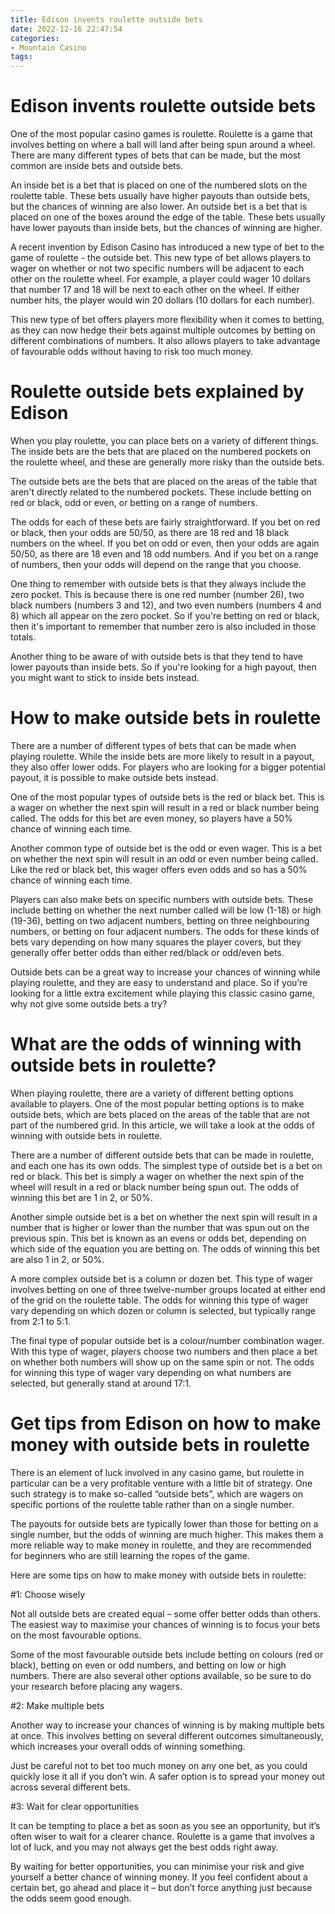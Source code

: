```yaml
---
title: Edison invents roulette outside bets
date: 2022-12-16 22:47:54
categories:
- Mountain Casino
tags:
---
```



#  Edison invents roulette outside bets

One of the most popular casino games is roulette. Roulette is a game that involves betting on where a ball will land after being spun around a wheel. There are many different types of bets that can be made, but the most common are inside bets and outside bets.

An inside bet is a bet that is placed on one of the numbered slots on the roulette table. These bets usually have higher payouts than outside bets, but the chances of winning are also lower. An outside bet is a bet that is placed on one of the boxes around the edge of the table. These bets usually have lower payouts than inside bets, but the chances of winning are higher.

A recent invention by Edison Casino has introduced a new type of bet to the game of roulette - the outside bet. This new type of bet allows players to wager on whether or not two specific numbers will be adjacent to each other on the roulette wheel. For example, a player could wager 10 dollars that number 17 and 18 will be next to each other on the wheel. If either number hits, the player would win 20 dollars (10 dollars for each number).

This new type of bet offers players more flexibility when it comes to betting, as they can now hedge their bets against multiple outcomes by betting on different combinations of numbers. It also allows players to take advantage of favourable odds without having to risk too much money.

#  Roulette outside bets explained by Edison

When you play roulette, you can place bets on a variety of different things. The inside bets are the bets that are placed on the numbered pockets on the roulette wheel, and these are generally more risky than the outside bets.

The outside bets are the bets that are placed on the areas of the table that aren't directly related to the numbered pockets. These include betting on red or black, odd or even, or betting on a range of numbers.

The odds for each of these bets are fairly straightforward. If you bet on red or black, then your odds are 50/50, as there are 18 red and 18 black numbers on the wheel. If you bet on odd or even, then your odds are again 50/50, as there are 18 even and 18 odd numbers. And if you bet on a range of numbers, then your odds will depend on the range that you choose.

One thing to remember with outside bets is that they always include the zero pocket. This is because there is one red number (number 26), two black numbers (numbers 3 and 12), and two even numbers (numbers 4 and 8) which all appear on the zero pocket. So if you're betting on red or black, then it's important to remember that number zero is also included in those totals.

Another thing to be aware of with outside bets is that they tend to have lower payouts than inside bets. So if you're looking for a high payout, then you might want to stick to inside bets instead.

#  How to make outside bets in roulette

There are a number of different types of bets that can be made when playing roulette. While the inside bets are more likely to result in a payout, they also offer lower odds. For players who are looking for a bigger potential payout, it is possible to make outside bets instead.

One of the most popular types of outside bets is the red or black bet. This is a wager on whether the next spin will result in a red or black number being called. The odds for this bet are even money, so players have a 50% chance of winning each time.

Another common type of outside bet is the odd or even wager. This is a bet on whether the next spin will result in an odd or even number being called. Like the red or black bet, this wager offers even odds and so has a 50% chance of winning each time.

Players can also make bets on specific numbers with outside bets. These include betting on whether the next number called will be low (1-18) or high (19-36), betting on two adjacent numbers, betting on three neighbouring numbers, or betting on four adjacent numbers. The odds for these kinds of bets vary depending on how many squares the player covers, but they generally offer better odds than either red/black or odd/even bets.

Outside bets can be a great way to increase your chances of winning while playing roulette, and they are easy to understand and place. So if you’re looking for a little extra excitement while playing this classic casino game, why not give some outside bets a try?

#  What are the odds of winning with outside bets in roulette?

When playing roulette, there are a variety of different betting options available to players. One of the most popular betting options is to make outside bets, which are bets placed on the areas of the table that are not part of the numbered grid. In this article, we will take a look at the odds of winning with outside bets in roulette.

There are a number of different outside bets that can be made in roulette, and each one has its own odds. The simplest type of outside bet is a bet on red or black. This bet is simply a wager on whether the next spin of the wheel will result in a red or black number being spun out. The odds of winning this bet are 1 in 2, or 50%.

Another simple outside bet is a bet on whether the next spin will result in a number that is higher or lower than the number that was spun out on the previous spin. This bet is known as an evens or odds bet, depending on which side of the equation you are betting on. The odds of winning this bet are also 1 in 2, or 50%.

A more complex outside bet is a column or dozen bet. This type of wager involves betting on one of three twelve-number groups located at either end of the grid on the roulette table. The odds for winning this type of wager vary depending on which dozen or column is selected, but typically range from 2:1 to 5:1.

The final type of popular outside bet is a colour/number combination wager. With this type of wager, players choose two numbers and then place a bet on whether both numbers will show up on the same spin or not. The odds for winning this type of wager vary depending on what numbers are selected, but generally stand at around 17:1.

#  Get tips from Edison on how to make money with outside bets in roulette

There is an element of luck involved in any casino game, but roulette in particular can be a very profitable venture with a little bit of strategy. One such strategy is to make so-called “outside bets”, which are wagers on specific portions of the roulette table rather than on a single number.

The payouts for outside bets are typically lower than those for betting on a single number, but the odds of winning are much higher. This makes them a more reliable way to make money in roulette, and they are recommended for beginners who are still learning the ropes of the game.

Here are some tips on how to make money with outside bets in roulette:

#1: Choose wisely

Not all outside bets are created equal – some offer better odds than others. The easiest way to maximise your chances of winning is to focus your bets on the most favourable options.

Some of the most favourable outside bets include betting on colours (red or black), betting on even or odd numbers, and betting on low or high numbers. There are also several other options available, so be sure to do your research before placing any wagers.

#2: Make multiple bets

Another way to increase your chances of winning is by making multiple bets at once. This involves betting on several different outcomes simultaneously, which increases your overall odds of winning something.

Just be careful not to bet too much money on any one bet, as you could quickly lose it all if you don’t win. A safer option is to spread your money out across several different bets.

#3: Wait for clear opportunities

It can be tempting to place a bet as soon as you see an opportunity, but it’s often wiser to wait for a clearer chance. Roulette is a game that involves a lot of luck, and you may not always get the best odds right away.

By waiting for better opportunities, you can minimise your risk and give yourself a better chance of winning money. If you feel confident about a certain bet, go ahead and place it – but don’t force anything just because the odds seem good enough.